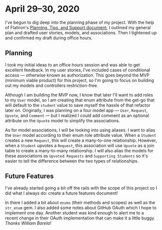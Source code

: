 # April 29–30, 2020

I've begun to dig deep into the planning phase of my project. With the help of Flatiron's [Planning, Tips, and Support document](https://github.com/learn-co-students/js-spa-project-instructions-online-web-sp-000/blob/master/project-planning-tips.md), I outlined my general plan and drafted user stories, models, and associations. Then I tightened up and confirmed my draft during office hours.

## Planning

I took my initial ideas to an office hours session and was able to get excellent feedback. In my user stories, I've included cases of conditional access — otherwise known as authorization. This goes beyond the MVP \(minimum viable product\) for this project, so I'm going to focus on building out my models and controllers restriction-free.

Although I am building the MVP now, I know that later I'll want to add roles to my `User` model, so I am creating that enum attribute from the get-go that will default to the `student` value to save myself the hassle of that refactor later on. Originally, I was planning on a four model app — `User`, `Request`, `Upvote`, and `Comment` — but I realized I could add comment as an optional attribute on the `Upvote` model to simplify the associations.

As for model associations, I will be looking into using aliases. I want to alias the `User` model according to their enum role attribute value. When a `Student` creates a new `Request`, this will create a many-to-one relationship. However, when a `Student` upvotes a `Request`, this association will use `Upvote` as a join table to create a many-to-many relationship. I will also alias the models for these associations as `Upvoted Requests` and `Supporting Students` so it's easier to tell the difference between the two types of relationships.

## Future Features

I've already started going a bit off the rails with the scope of this project so I did what I always do: create a future features document!

In there I added a bit about `enums` \(their methods and scopes\) as well as the `str_enum` gem. I also added some notes about GitHub OAuth which I hope to implement one day. Another student was kind enough to alert me to a recent change in their OAuth implementation that can make it a little buggy. _Thanks William Barela!_

